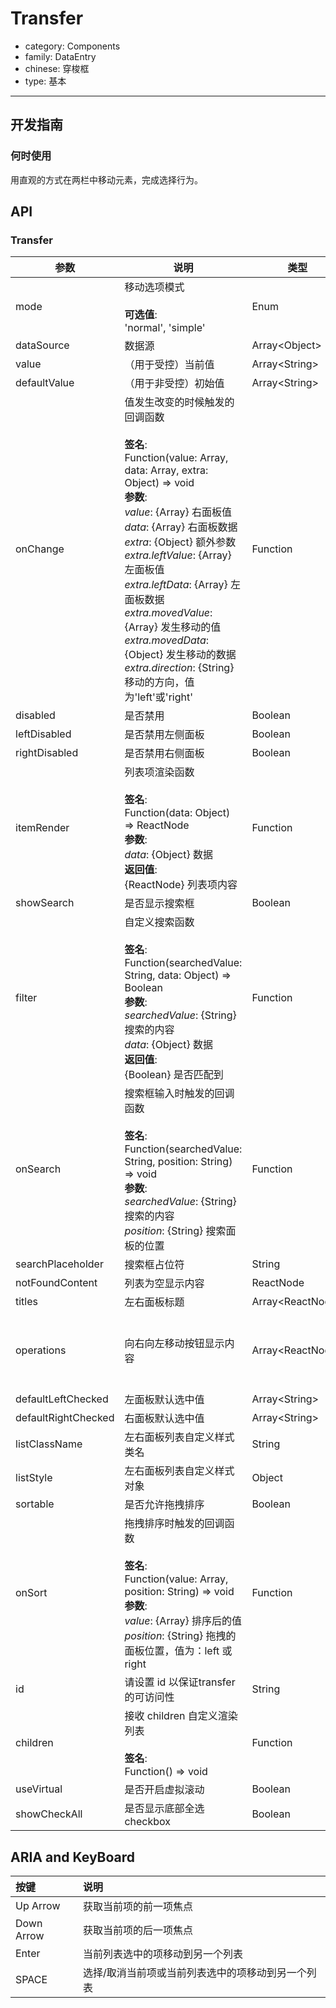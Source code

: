 # Transfer

-   category: Components
-   family: DataEntry
-   chinese: 穿梭框
-   type: 基本

---

## 开发指南

### 何时使用

用直观的方式在两栏中移动元素，完成选择行为。

## API

### Transfer

| 参数                  | 说明                                                                                                                                                                                                                                                                                                                                                                                           | 类型                  | 默认值                                                                   |
| ------------------- | -------------------------------------------------------------------------------------------------------------------------------------------------------------------------------------------------------------------------------------------------------------------------------------------------------------------------------------------------------------------------------------------- | ------------------- | --------------------------------------------------------------------- |
| mode                | 移动选项模式<br/><br/>**可选值**:<br/>'normal', 'simple'                                                                                                                                                                                                                                                                                                                                                 | Enum                | 'normal'                                                              |
| dataSource          | 数据源                                                                                                                                                                                                                                                                                                                                                                                          | Array&lt;Object>    | \[]                                                                   |
| value               | （用于受控）当前值                                                                                                                                                                                                                                                                                                                                                                                    | Array&lt;String>    | -                                                                     |
| defaultValue        | （用于非受控）初始值                                                                                                                                                                                                                                                                                                                                                                                   | Array&lt;String>    | \[]                                                                   |
| onChange            | 值发生改变的时候触发的回调函数<br/><br/>**签名**:<br/>Function(value: Array, data: Array, extra: Object) => void<br/>**参数**:<br/>_value_: {Array} 右面板值<br/>_data_: {Array} 右面板数据<br/>_extra_: {Object} 额外参数<br/>_extra.leftValue_: {Array} 左面板值<br/>_extra.leftData_: {Array} 左面板数据<br/>_extra.movedValue_: {Array} 发生移动的值<br/>_extra.movedData_: {Object} 发生移动的数据<br/>_extra.direction_: {String} 移动的方向，值为'left'或'right' | Function            | -                                                                     |
| disabled            | 是否禁用                                                                                                                                                                                                                                                                                                                                                                                         | Boolean             | false                                                                 |
| leftDisabled        | 是否禁用左侧面板                                                                                                                                                                                                                                                                                                                                                                                     | Boolean             | false                                                                 |
| rightDisabled       | 是否禁用右侧面板                                                                                                                                                                                                                                                                                                                                                                                     | Boolean             | false                                                                 |
| itemRender          | 列表项渲染函数<br/><br/>**签名**:<br/>Function(data: Object) => ReactNode<br/>**参数**:<br/>_data_: {Object} 数据<br/>**返回值**:<br/>{ReactNode} 列表项内容<br/>                                                                                                                                                                                                                                                         | Function            | data => data.label                                                    |
| showSearch          | 是否显示搜索框                                                                                                                                                                                                                                                                                                                                                                                      | Boolean             | false                                                                 |
| filter              | 自定义搜索函数<br/><br/>**签名**:<br/>Function(searchedValue: String, data: Object) => Boolean<br/>**参数**:<br/>_searchedValue_: {String} 搜索的内容<br/>_data_: {Object} 数据<br/>**返回值**:<br/>{Boolean} 是否匹配到<br/>                                                                                                                                                                                                   | Function            | 根据 label 属性匹配                                                         |
| onSearch            | 搜索框输入时触发的回调函数<br/><br/>**签名**:<br/>Function(searchedValue: String, position: String) => void<br/>**参数**:<br/>_searchedValue_: {String} 搜索的内容<br/>_position_: {String} 搜索面板的位置                                                                                                                                                                                                                      | Function            | () => {}                                                              |
| searchPlaceholder   | 搜索框占位符                                                                                                                                                                                                                                                                                                                                                                                       | String              | -                                                                     |
| notFoundContent     | 列表为空显示内容                                                                                                                                                                                                                                                                                                                                                                                     | ReactNode           | 'Not Found'                                                           |
| titles              | 左右面板标题                                                                                                                                                                                                                                                                                                                                                                                       | Array&lt;ReactNode> | \[]                                                                   |
| operations          | 向右向左移动按钮显示内容                                                                                                                                                                                                                                                                                                                                                                                 | Array&lt;ReactNode> | [&lt;Icon type="arrow-right" /&gt;, &lt;Icon type="arrow-left" /&gt;] |
| defaultLeftChecked  | 左面板默认选中值                                                                                                                                                                                                                                                                                                                                                                                     | Array&lt;String>    | \[]                                                                   |
| defaultRightChecked | 右面板默认选中值                                                                                                                                                                                                                                                                                                                                                                                     | Array&lt;String>    | \[]                                                                   |
| listClassName       | 左右面板列表自定义样式类名                                                                                                                                                                                                                                                                                                                                                                                | String              | -                                                                     |
| listStyle           | 左右面板列表自定义样式对象                                                                                                                                                                                                                                                                                                                                                                                | Object              | -                                                                     |
| sortable            | 是否允许拖拽排序                                                                                                                                                                                                                                                                                                                                                                                     | Boolean             | false                                                                 |
| onSort              | 拖拽排序时触发的回调函数<br/><br/>**签名**:<br/>Function(value: Array, position: String) => void<br/>**参数**:<br/>_value_: {Array} 排序后的值<br/>_position_: {String} 拖拽的面板位置，值为：left 或 right                                                                                                                                                                                                                         | Function            | () => {}                                                              |
| id                  | 请设置 id 以保证transfer的可访问性                                                                                                                                                                                                                                                                                                                                                                      | String              | -                                                                     |
| children            | 接收 children 自定义渲染列表<br/><br/>**签名**:<br/>Function() => void                                                                                                                                                                                                                                                                                                                                     | Function            | -                                                                     |
| useVirtual          | 是否开启虚拟滚动                                                                                                                                                                                                                                                                                                                                                                                     | Boolean             | -                                                                     |
| showCheckAll        | 是否显示底部全选 checkbox                                                                                                                                                                                                                                                                                                                                                                            | Boolean             | true                                                                  |

## ARIA and KeyBoard

| 按键         | 说明                        |
| :--------- | :------------------------ |
| Up Arrow   | 获取当前项的前一项焦点               |
| Down Arrow | 获取当前项的后一项焦点               |
| Enter      | 当前列表选中的项移动到另一个列表          |
| SPACE      | 选择/取消当前项或当前列表选中的项移动到另一个列表 |
